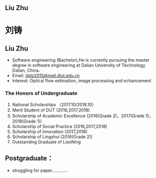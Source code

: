 ## Liu Zhu
# 刘铸
## Liu Zhu
- Software engineering (Bachelor),He is currently pursuing the
	master degree in software engineering at Dalian University
of Technology, Dalian, China.
- Email: dglz2015@mail.dlut.edu.cn
- Interest: Optical flow estimation, image processing and echancement
### The Honors of Undergraduate
1. National Scholarships （2017.10/2018.10）
2. Merit Student of DUT (2016,2017,2018)
3. Scholarship of Academic Excellence (2016(Grade 2)，2017(Grade 1)，2018(Grade 1))
4. Scholarship of Social Practice (2016,2017,2018)
5. Scholarship of Innovation (2017,2018)
5. Scholarship of Lingshui (2016(Grade 2))
6. Outstanding Graduate of LiaoNing

## Postgraduate：
- struggling for paper.............
